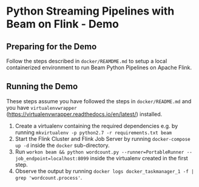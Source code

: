 # Python Streaming Pipelines with Beam on Flink - Demo 

## Preparing for the Demo

Follow the steps described in `docker/REAMDME.md` to setup a local containerized environment to run Beam Python Pipelines on Apache Flink.

## Running the Demo

These steps assume you have followed the steps in `docker/README.md` and you have `virtualenvwrapper` (https://virtualenvwrapper.readthedocs.io/en/latest/) installed. 

1. Create a virtualenv containing the required dependencies e.g. by running `mkvirtualenv -p python2.7 -r requirements.txt beam`
2. Start the Flink Cluster and Flink Job Server by running `docker-compose up -d` inside the `docker` sub-directory.
3. Run `workon beam && python wordcount.py --runner=PortableRunner --job_endpoint=localhost:8099` inside the virtualenv created in the first step.
4. Observe the output by running `docker logs docker_taskmanager_1 -f | grep 'wordcount.process'`.